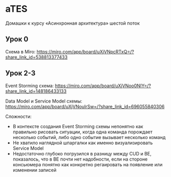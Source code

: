 # aTES

Домашки к курсу «Асинхронная архитектура» шестой поток

## Урок 0

Схема в Miro: https://miro.com/app/board/uXjVNpcRTxQ=/?share_link_id=538813377433

## Урок 2-3

Event Storming схема: https://miro.com/app/board/uXjVNoo0NIY=/?share_link_id=148186433133

Data Model и Service Model схемы: https://miro.com/app/board/uXjVNouIrSw=/?share_link_id=696055840306

Сложности:

* В контексте создания Event Storming схемы непонятно как правильно рисовать ситуации, когда одна команда порождает несколько событий, либо одно событие вызывает несколько команд
* Не хватило наглядной шпаргалки как именно визуализировать Service Model
* Недостаточно глубоко погрузился в разницу между CUD и BE, показалось, что в BE почти нет надобности, если на стороне консьюмера понятно как конкретно регаировать на появление или изменении записей
